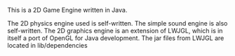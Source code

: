 This is a 2D Game Engine written in Java.

The 2D physics engine used is self-written.
The simple sound engine is also self-written.
The 2D graphics engine is an extension of LWJGL, which is in itself a port of OpenGL for Java development.  The jar files from LWJGL are located in lib/dependencies
